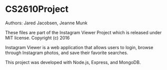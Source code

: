 # CS2610Project

Authors: Jared Jacobsen, Jeanne Munk

These files are part of the Instagram Viewer Project which is released under MIT license. Copyright (c) 2016

Instagram Viewer is a web application that allows users to login, browse through Instagram photos, and save their favorite searches.

This project was developed with Node.js, Express, and MongoDB.
